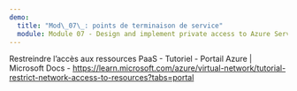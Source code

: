 ```yaml
---
demo:
  title: "Mod\_07\_: points de terminaison de service"
  module: Module 07 - Design and implement private access to Azure Services
---
```

Restreindre l’accès aux ressources PaaS - Tutoriel - Portail Azure | Microsoft Docs - https://learn.microsoft.com/azure/virtual-network/tutorial-restrict-network-access-to-resources?tabs=portal

